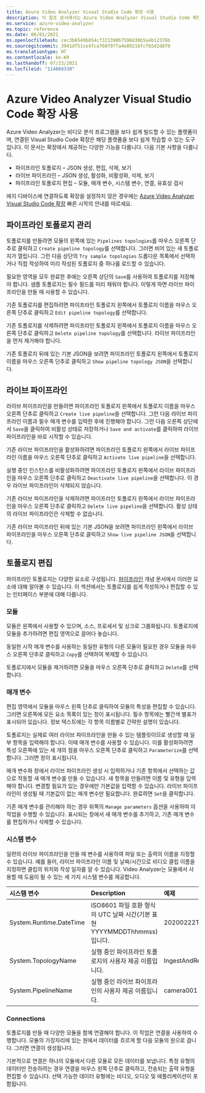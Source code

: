 ```yaml
---
title: Azure Video Analyzer Visual Studio Code 확장 사용
description: 이 참조 문서에서는 Azure Video Analyzer Visual Studio Code 확장에서 다양한 기능을 사용하는 방법을 설명합니다.
ms.service: azure-video-analyzer
ms.topic: reference
ms.date: 06/01/2021
ms.openlocfilehash: cec3b6549b854cf321390b7598d36b5a4b12378b
ms.sourcegitcommit: 3941df51ce4fca760797fa4e09216fcfb5d2d8f0
ms.translationtype: HT
ms.contentlocale: ko-KR
ms.lasthandoff: 07/23/2021
ms.locfileid: "114604338"
---
```

# <a name="use-azure-video-analyzer-visual-studio-code-extension"></a>Azure Video Analyzer Visual Studio Code 확장 사용

Azure Video Analyzer는 비디오 분석 프로그램을 보다 쉽게 빌드할 수 있는 플랫폼이며, 연결된 Visual Studio Code 확장은 해당 플랫폼을 보다 쉽게 학습할 수 있는 도구입니다.  이 문서는 확장에서 제공하는 다양한 기능을 다룹니다.  다음 기본 사항을 다룹니다.

* 파이프라인 토폴로지 – JSON 생성, 편집, 삭제, 보기
* 라이브 파이프라인 – JSON 생성, 활성화, 비활성화, 삭제, 보기
* 파이프라인 토폴로지 편집 – 모듈, 매개 변수, 시스템 변수, 연결, 유효성 검사

에지 디바이스에 연결하도록 확장을 설정하지 않은 경우에는 [Azure Video Analyzer Visual Studio Code 확장](./create-pipeline-vs-code-extension.md) 빠른 시작의 안내를 따르세요.

## <a name="managing-pipelines-topology"></a>파이프라인 토폴로지 관리

토폴로지를 만들려면 모듈의 왼쪽에 있는 `Pipelines topologies`를 마우스 오른쪽 단추로 클릭하고 `Create pipeline topology`를 선택합니다.  그러면 비어 있는 새 토폴로지가 열립니다.  그런 다음 상단의 `Try sample topologies` 드롭다운 목록에서 선택하거나 직접 작성하여 미리 작성된 토폴로지 중 하나를 로드할 수 있습니다.  

필요한 영역을 모두 완료한 후에는 오른쪽 상단의 `Save`를 사용하여 토폴로지를 저장해야 합니다.  샘플 토폴로지는 필수 필드를 미리 채워야 합니다.  이렇게 하면 라이브 파이프라인을 만들 때 사용할 수 있습니다.

기존 토폴로지를 편집하려면 파이프라인 토폴로지 왼쪽에서 토폴로지 이름을 마우스 오른쪽 단추로 클릭하고 `Edit pipeline topology`를 선택합니다.

기존 토폴로지를 삭제하려면 파이프라인 토폴로지 왼쪽에서 토폴로지 이름을 마우스 오른쪽 단추로 클릭하고 `Delete pipeline topology`를 선택합니다.  라이브 파이프라인을 먼저 제거해야 합니다.

기존 토폴로지 뒤에 있는 기본 JSON을 보려면 파이프라인 토폴로지 왼쪽에서 토폴로지 이름을 마우스 오른쪽 단추로 클릭하고 `Show pipeline topology JSON`을 선택합니다.

## <a name="live-pipelines"></a>라이브 파이프라인

라이브 파이프라인을 만들려면 파이프라인 토폴로지 왼쪽에서 토폴로지 이름을 마우스 오른쪽 단추로 클릭하고 `Create live pipeline`을 선택합니다.  그런 다음 라이브 파이프라인 이름과 필수 매개 변수를 입력한 후에 진행해야 합니다.  그런 다음 오른쪽 상단에서 `Save`을 클릭하여 비활성 상태로 저장하거나 `Save and activate`를 클릭하여 라이브 파이프라인을 바로 시작할 수 있습니다. 

기존 라이브 파이프라인을 활성화하려면 파이프라인 토폴로지 왼쪽에서 라이브 파이프라인 이름을 마우스 오른쪽 단추로 클릭하고 `Activate live pipeline`을 선택합니다.

실행 중인 인스턴스를 비활성화하려면 파이프라인 토폴로지 왼쪽에서 라이브 파이프라인을 마우스 오른쪽 단추로 클릭하고 `Deactivate live pipeline`을 선택합니다.  이 경우 라이브 파이프라인이 삭제되지 않습니다.

기존 라이브 파이프라인을 삭제하려면 파이프라인 토폴로지 왼쪽에서 라이브 파이프라인을 마우스 오른쪽 단추로 클릭하고 `Delete live pipeline`을 선택합니다.  활성 상태의 라이브 파이프라인은 삭제할 수 없습니다.

기존 라이브 파이프라인 뒤에 있는 기본 JSON을 보려면 파이프라인 왼쪽에서 라이브 파이프라인을 마우스 오른쪽 단추로 클릭하고 `Show live pipeline JSON`을 선택합니다.

## <a name="editing-a-topology"></a>토폴로지 편집 

파이프라인 토폴로지는 다양한 요소로 구성됩니다.  [파이프라인](./pipeline.md) 개념 문서에서 이러한 요소에 대해 알아볼 수 있습니다. 이 섹션에서는 토폴로지를 쉽게 작성하거나 편집할 수 있는 인터페이스 부분에 대해 다룹니다.

### <a name="modules"></a>모듈

모듈은 왼쪽에서 사용할 수 있으며, 소스, 프로세서 및 싱크로 그룹화됩니다.  토폴로지에 모듈을 추가하려면 편집 영역으로 끌어다 놓습니다.

동일한 시작 매개 변수를 사용하는 동일한 유형의 다른 모듈이 필요한 경우 모듈을 마우스 오른쪽 단추로 클릭하고 `Copy`를 선택하여 복제할 수 있습니다.

토폴로지에서 모듈을 제거하려면 모듈을 마우스 오른쪽 단추로 클릭하고 `Delete`를 선택합니다.

### <a name="parameters"></a>매개 변수

편집 영역에서 모듈을 마우스 왼쪽 단추로 클릭하여 모듈의 특성을 편집할 수 있습니다.  그러면 오른쪽에 모든 요소 목록이 있는 창이 표시됩니다.  필수 항목에는 빨간색 별표가 표시되어 있습니다.  정보 텍스트에는 각 항목 이름별로 간략한 설명이 있습니다.

토폴로지는 실제로 여러 라이브 파이프라인을 만들 수 있는 템플릿이므로 생성할 때 일부 항목을 입력해야 합니다.  이때 매개 변수를 사용할 수 있습니다.  이를 활성화하려면 특성 오른쪽에 있는 세 개의 점을 마우스 오른쪽 단추로 클릭하고 `Parameterize`를 선택합니다.  그러면 창이 표시됩니다.

매개 변수화 창에서 라이브 파이프라인 생성 시 입력하거나 기존 항목에서 선택하는 값으로 작동할 새 매개 변수를 만들 수 있습니다.  새 항목을 만들려면 이름 및 유형을 입력해야 합니다.  변경할 필요가 있는 경우에만 기본값을 입력할 수 있습니다.  라이브 파이프라인이 생성될 때 기본값이 없는 매개 변수만 필요합니다.  완료하면 `Set`을 클릭합니다.

기존 매개 변수를 관리해야 하는 경우 위쪽의 `Manage parameters` 옵션을 사용하여 이 작업을 수행할 수 있습니다.  표시되는 창에서 새 매개 변수를 추가하고, 기존 매개 변수를 편집하거나 삭제할 수 있습니다.

### <a name="system-variable"></a>시스템 변수

일련의 라이브 파이프라인을 만들 때 변수를 사용하여 파일 또는 출력의 이름을 지정할 수 있습니다.  예를 들어, 라이브 파이프라인 이름 및 날짜/시간으로 비디오 클립 이름을 지정하면 클립의 위치와 작성 일자를 알 수 있습니다.  Video Analyzer는 모듈에서 사용할 때 도움이 될 수 있는 세 가지 시스템 변수를 제공합니다.

| 시스템 변수        | Description                                                  | 예제              |
| :--------------------- | :----------------------------------------------------------- | :------------------- |
| System.Runtime.DateTime        | ISO8601 파일 호환 형식의 UTC 날짜 시간(기본 표현 YYYYMMDDThhmmss)입니다. | 20200222T173200Z     |
| System.TopologyName    | 실행 중인 파이프라인 토폴로지의 사용자 제공 이름입니다.          | IngestAndRecord      |
| System.PipelineName    | 실행 중인 라이브 파이프라인의 사용자 제공 이름입니다.          | camera001            |

### <a name="connections"></a>Connections 

토폴로지를 만들 때 다양한 모듈을 함께 연결해야 합니다.  이 작업은 연결을 사용하여 수행합니다.  모듈의 가장자리에 있는 원에서 데이터를 흐르게 할 다음 모듈의 원으로 끕니다.  그러면 연결이 생성됩니다.

기본적으로 연결은 하나의 모듈에서 다른 모듈로 모든 데이터를 보냅니다.  특정 유형의 데이터만 전송하려는 경우 연결을 마우스 왼쪽 단추로 클릭하고, 전송되는 출력 유형을 편집할 수 있습니다.  선택 가능한 데이터 유형에는 비디오, 오디오 및 애플리케이션이 포함됩니다.
